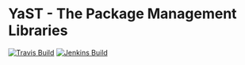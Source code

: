 # YaST - The Package Management Libraries #

[![Travis Build](https://travis-ci.org/yast/yast-packager.svg?branch=master)](https://travis-ci.org/yast/yast-packager)
[![Jenkins Build](http://img.shields.io/jenkins/s/https/ci.opensuse.org/yast-packager-master.svg)](https://ci.opensuse.org/view/Yast/job/yast-packager-master/)

